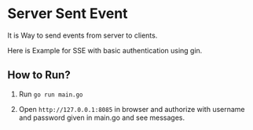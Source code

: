 # Server Sent Event

It is Way to send events from server to clients.

Here is Example for SSE with basic authentication using gin.

## How to Run?

1. Run `go run main.go`

2. Open `http://127.0.0.1:8085` in browser and authorize with username and password given in main.go and see messages.
